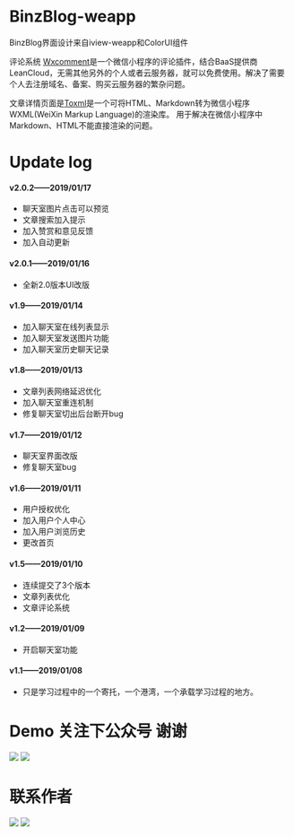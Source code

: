 # BinzBlog-weapp
BinzBlog界面设计来自iview-weapp和ColorUI组件

评论系统 [Wxcomment](https://github.com/yicm/WxComment "Wxcomment")是一个微信小程序的评论插件，结合BaaS提供商LeanCloud，无需其他另外的个人或者云服务器，就可以免费使用。解决了需要个人去注册域名、备案、购买云服务器的繁杂问题。

文章详情页面是[Toxml](https://github.com/sbfkcel/towxml "Toxml")是一个可将HTML、Markdown转为微信小程序WXML(WeiXin Markup Language)的渲染库。
用于解决在微信小程序中Markdown、HTML不能直接渲染的问题。

# Update log
#### v2.0.2——2019/01/17
* 聊天室图片点击可以预览
* 文章搜索加入提示
* 加入赞赏和意见反馈
* 加入自动更新
#### v2.0.1——2019/01/16
* 全新2.0版本UI改版
#### v1.9——2019/01/14
* 加入聊天室在线列表显示
* 加入聊天室发送图片功能
* 加入聊天室历史聊天记录
#### v1.8——2019/01/13
* 文章列表网络延迟优化
* 加入聊天室重连机制
* 修复聊天室切出后台断开bug
#### v1.7——2019/01/12
* 聊天室界面改版
* 修复聊天室bug
#### v1.6——2019/01/11
* 用户授权优化
* 加入用户个人中心
* 加入用户浏览历史
* 更改首页
#### v1.5——2019/01/10
* 连续提交了3个版本
* 文章列表优化
* 文章评论系统
#### v1.2——2019/01/09
* 开启聊天室功能
#### v1.1——2019/01/08
* 只是学习过程中的一个寄托，一个港湾，一个承载学习过程的地方。

# Demo 关注下公众号 谢谢
![](http://blog.gaobinzhan.com/uploads/article/20190118/08907b810a2a12845410867e54c56813.jpg)
![](http://blog.gaobinzhan.com/uploads/article/20190118/07a4a9133a10634e787ad72e98103107.jpg)
# 联系作者
![](http://blog.gaobinzhan.com/uploads/article/20190118/7911b2d5134ded9578df8f0c8989481f.jpg)
![](http://blog.gaobinzhan.com/uploads/article/20190118/7991dc8b3ea4b9fd4d0defff6eeebc07.jpg)
